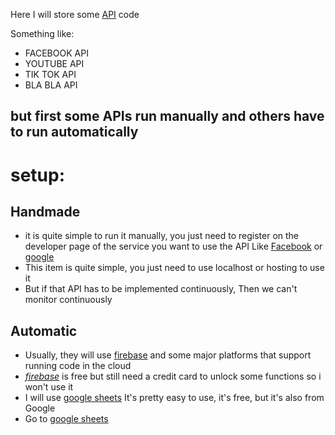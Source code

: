 Here I will store some [API](https://www.google.com/search?q=what+is+api&oq=what+is+api) code 

Something like:
* FACEBOOK API
* YOUTUBE API
* TIK TOK API
* BLA BLA API 

## but first some APIs run manually and others have to run automatically

# setup:
## Handmade 
* it is quite simple to run it manually, you just need to register on the developer page of the service you want to use the API Like [Facebook](https://developers.facebook.com) or [google](https://developers.google.com)
* This item is quite simple, you just need to use localhost or hosting to use it 
* But if that API has to be implemented continuously, Then we can't monitor continuously
## Automatic
* Usually, they will use [firebase](https://google.com/search?q=what+is+firsebase) and some major platforms that support running code in the cloud
* [_firebase_](https://console.firebase.google.com/) is free but still need a credit card to unlock some functions so i won't use it
* I will use [google sheets](https://script.google.com) It's pretty easy to use, it's free, but it's also from Google
* Go to [google sheets](https://script.google.com) 

